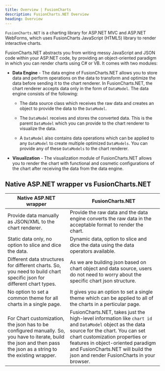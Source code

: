 ```yaml
---
title: Overview | FusionCharts
description: FusionCharts.NET Overview
heading: Overview
---
```


`FusionCharts.NET` is a charting library for ASP.NET MVC and ASP.NET WebForms, which uses FusionCharts JavaScript (HTML5) library to render interactive charts.

FusionCharts.NET abstracts you from writing messy JavaScript and JSON code within your ASP.NET code, by providing an object-oriented paradigm in which you can render charts using C# or VB. It comes with two modules: 

* **Data Engine** - The data engine of FusionCharts.NET allows you to store data and perform operations on the data to transform and optimize the data before sending it to the chart renderer. In FusionCharts.NET, the chart renderer accepts data only in the form of `DataModel`.  The data engine consists of the following:

	* The data source class which receives the raw data and creates an object to provide the data to the `DataModel`. 

	* The `DataModel` receives and stores the converted data. This is the parent `DataModel` which you can provide to the chart renderer to visualize the data. 

	* A `DataModel` also contains data operations which can be applied to any `DataModel` to create multiple optimized `DataModels`. You can provide any of these `DataModels` to the chart renderer. 

* **Visualization** - The visualization module of FusionCharts.NET allows you to render the chart with functional and cosmetic configurations of the chart after receiving the data from the data engine. 

##  Native ASP.NET wrapper vs FusionCharts.NET

Native ASP.NET wrapper|FusionCharts.NET|
-|-
Provide data manually as JSON/XML to the chart renderer. |Provide the raw data and the data engine converts the raw data in the acceptable format to render the chart.
Static data only, no option to slice and dice the data. |Dynamic data, option to slice and dice the data using the data operators available.
Different data structures for different charts. So, you need to build chart specific json for different chart types.|As we are building json based on chart object and data source, users do not need to worry about the specific chart json structure.
No option to set a common theme for all charts in a single page. |It gives you an option to set a single theme which can be applied to all of the charts in a perticular page.
For Chart customization, the json has to be configured manually. So, you have to iterate, build the json and then pass the json as a string to the existing wrapper. |FusionCharts.NET, takes just the high-level information like `chart id` and `DataModel` object as the data source for the chart. You can set chart customization properties or features in object-oriented paradigm and FusionCharts.NET will build the json and render FusionCharts in your browser.
